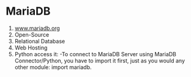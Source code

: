 # MariaDB
1. www.mariadb.org
2. Open-Source
3. Relational Database
4. Web Hosting
5. Python access it:
    -To connect to MariaDB Server using MariaDB Connector/Python, you have to import it first, just as you would any other module: import mariadb.


